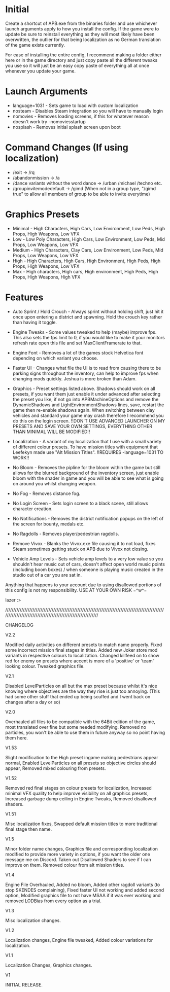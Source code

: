 # Initial

Create a shortcut of APB.exe from the binaries folder and use whichever launch arguments apply to how you install the config.
If the game were to update be sure to reinstall everything as they will most likely have been overwritten, the outlier for that being localization as no German translation of the game exists currently.

For ease of installing the entire config, I recommend making a folder either here or in the game directory and just copy paste all the different tweaks you use so it will just be an easy copy paste of everything all at once whenever you update your game.

# Launch Arguments
- language=1031 - Sets game to load with custom localization
- nosteam       - Disables Steam integration so you will have to manually login
- nomovies      - Removes loading screens, if this for whatever reason doesn't work try -nomoviesstartup
- nosplash      - Removes initial splash screen upon boot

# Command Changes (If using localization)

- /exit -> /rq
- /abandonmission -> /a
- /dance variants without the word dance -> /urban /michael /techno etc.
- /groupinvitemodedefault -> /gimd (When not in a group type, "/gimd true" to allow all members of group to be able to invite everytime)

# Graphics Presets

- Minimal - High Characters, High Cars, Low Environment, Low Peds, High Props, High Weapons, Low VFX
- Low 	- Low Poly Characters, High Cars, Low Environment, Low Peds, Mid Props, Low Weapons, Low VFX
- Medium 	- High Characters, Clay Cars, Low Environment, Low Peds, Mid Props, Low Weapons, Low VFX
- High 	- High Characters, High Cars, High Environment, High Peds, High Props, High Weapons, Low VFX
- Max 	- High characters, High cars, High environment, High Peds, High Props, High Weapons, High VFX


# Features

- Auto Sprint / Hold Crouch - Always sprint without holding shift, just hit it once upon entering a district and spawning. Hold the crouch key rather than having it toggle.

- Engine Tweaks - Some values tweaked to help (maybe) improve fps. This also sets the fps limit to 0, if you would like to make it your monitors refresh rate open this file and set MaxClientFramerate to that.

- Engine Font - Removes a lot of the games stock Helvetica font depending on which variant you choose.

- Faster UI - Changes what file the UI is to read from causing there to be parking signs throughout the inventory, can help to improve fps when changing mods quickly. Jeshua is more broken than Adam.

- Graphics - Preset settings listed above. Shadows should work on all presets, if you want them just enable it under advanced after selecting the preset you like, if not go into APBMachineOptions and remove the DynamicShadows and LightEnvironmentShadows lines, save, restart the game then re-enable shadows again. When switching between clay vehicles and standard your game may crash therefore I recommend you do this on the login screen. !!DON'T USE ADVANCED LAUNCHER ON MY PRESETS AND SAVE YOUR OWN SETTINGS, EVERYTHING OTHER THAN MINIMAL WILL BE MODIFIED!!

- Localization - A variant of my localization that I use with a small variety of different colour presets. To have mission titles with equipment that Leefekyn made use "Alt Mission Titles". !!REQUIRES -language=1031 TO WORK!!

- No Bloom - Removes the pipline for the bloom within the game but still allows for the blurred background of the inventory screen, just enable bloom with the shader in game and you will be able to see what is going on around you whilst changing weapon.

- No Fog - Removes distance fog.

- No Login Screen - Sets login screen to a black scene, still allows character creation.

- No Notifications - Removes the district notification popups on the left of the screen for bounty, medals etc.

- No Ragdolls - Removes player/pedestrian ragdolls.

- Remove Vivox - Blanks the Vivox.exe file causing it to not load, fixes Steam sometimes getting stuck on APB due to Vivox not closing.

- Vehicle Amp Levels - Sets vehicle amp levels to a very low value so you shouldn't hear music out of cars, doesn't affect open world music points (including boom boxes) / when someone is playing music created in the studio out of a car you are sat in.


Anything that happens to your account due to using disallowed portions of this config is not my responsibility. USE AT YOUR OWN RISK =^w^=

lazer :>

/////////////////////////////////////////////////////////////////////////////////////////////////////////////////////////////////////////////////////////////

CHANGELOG


V2.2

 Modified daily activities on different presets to match name properly. Fixed some incorrect mission final stages in titles. Added new Joker store mod variants in respective colours to localization. Changed killfeed on to show red for enemy on presets where accent is more of a 'positive' or 'team' looking colour. Tweaked graphics file.

V2.1

 Disabled LevelParticles on all but the max preset because whilst it's nice knowing where objectives are the way they rise is just too annoying. (This had some other stuff that ended up being scuffed and I went back on changes after a day or so)

V2.0

 Overhauled all files to be compatible with the 64Bit edition of the game, most translated over fine but some needed modifying. Removed no particles, you won't be able to use them in future anyway so no point having them here.

V1.53

 Slight modification to the High preset ingame making pedestrians appear normal, Enabled LevelParticles on all presets so objective circles should appear, Removed mixed colouring from presets.

V1.52

 Removed red final stages on colour presets for localization, Increased minimal VFX quality to help improve visibility on all graphics presets, Increased garbage dump ceiling in Engine Tweaks, Removed disallowed shaders.

V1.51

 Misc localization fixes, Swapped default mission titles to more traditional final stage then name.

V1.5

 Minor folder name changes, Graphics file and corresponding localization modified to provide more variety in options, if you want the older one message me on Discord. Taken out Disallowed Shaders to see if I can improve on them. Removed colour from alt mission titles.

V1.4

 Engine File Overhauled, Added no bloom, Added other ragdoll variants (to stop SKENDES complaining), Fixed faster UI not working and added second option, Modified graphics file to not have MSAA if it was ever working and removed LODBias from every option as a trial.

V1.3

 Misc localization changes.

V1.2

 Localization changes, Engine file tweaked, Added colour variations for localization.

V1.1

 Localization Changes, Graphics changes.

V1 

 INITIAL RELEASE.
